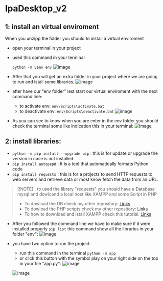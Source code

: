 # IpaDesktop_v2
## 1: install an virtual enviroment
When you unzipp the folder you should to install a virtual enviroment
- open your terminal in your project 
- used this command in your terminal
  
   `python -m venv env`
  ![image](https://github.com/Matein117/IpaAppDekstop/assets/89878803/55b473f6-0db1-41c8-bca9-b22d217669ff)

- After that you will get an extra folder in your project where we are going to run and istall some libraries.
  ![image](https://github.com/Matein117/IpaAppDekstop/assets/89878803/9ab49d1e-8ce4-4d07-b0d8-b61fcf6c5a01)


- after have our "env folder" lest start our virtual enviroment with the next command line:
   - to activate env: `env\Scripts\activate.bat`
   - to deactivate env: `env\Scripts\deactivate.bat`
  ![image](https://github.com/Matein117/IpaAppDekstop/assets/89878803/0084c7d5-c76a-4a07-8113-d7b945cdbbb5)

- As you can see to know when you are enter in the env folder you should check the terminal some like indication this in your terminal:
![image](https://github.com/Matein117/IpaAppDekstop/assets/89878803/f243ac42-8408-4c51-ad2c-2ee10afd8798)

## 2: install libraries:
- `python -m pip install --upgrade pip` : this is for update or upgrade the version in case is not installed 
- `pip install autopep8` : It is a tool that automatically formats Python code 
- `pip install requests` : this is for a projects to send HTTP requests to web servers and retrieve data or most know fetch the data from an URL. 
> [!NOTE] . to used the library "requests" you should have a Database mysql and dowloand a local host like XAMPP and some Script in PHP 
> - To dowload the DB check my other repository: [Links](https://github.com/Matein117/IPA_DB)
> - To dowload the PHP scripts check my other repository: [Links](https://github.com/Matein117/IPA_connection_db)
> - To how to download and istall XAMPP check this tutorial: [Links](https://www.youtube.com/watch?v=G2VEf-8nepc)
- After you followed the command line we have to make sure if it were installed properly `pip list` this command show all the libraries in your folder "env":
  ![image](https://github.com/Matein117/IpaAppDekstop/assets/89878803/9111907c-fb42-4b48-9716-9aba515ef89f)
- you have two option to run the project:
  - run this command in the terminal `python -m app`
  - or click this button with the symbol play on your right side on the top in your file "app.py": ![image](https://github.com/Matein117/IpaAppDekstop/assets/89878803/a6775d35-d1e1-4270-ab24-cb75951e88d7)
 
  ![image](https://github.com/Matein117/IpaAppDekstop/assets/89878803/1fcde1b6-4cd1-47d5-8782-efd93347bd59)

 






